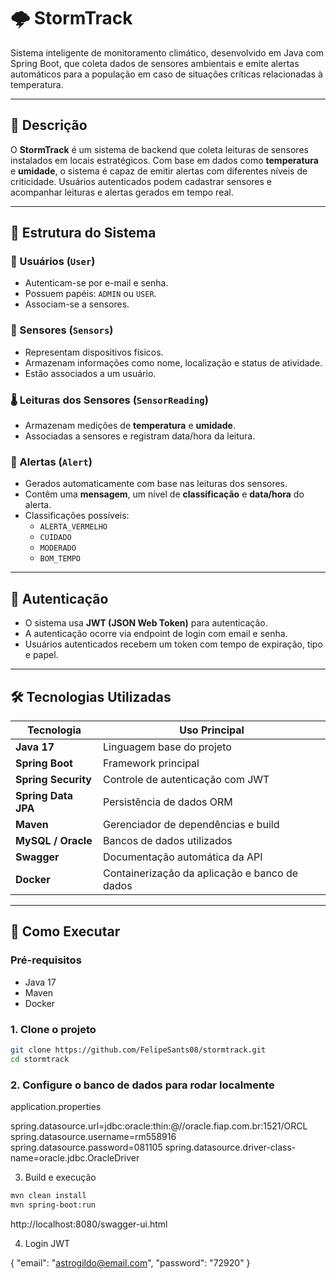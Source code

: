 # 🌩️ StormTrack

Sistema inteligente de monitoramento climático, desenvolvido em Java com Spring Boot, que coleta dados de sensores ambientais e emite alertas automáticos para a população em caso de situações críticas relacionadas à temperatura.

---

## 📖 Descrição

O **StormTrack** é um sistema de backend que coleta leituras de sensores instalados em locais estratégicos. Com base em dados como **temperatura** e **umidade**, o sistema é capaz de emitir alertas com diferentes níveis de criticidade. Usuários autenticados podem cadastrar sensores e acompanhar leituras e alertas gerados em tempo real.

---

## 🧱 Estrutura do Sistema

### 👤 Usuários (`User`)
- Autenticam-se por e-mail e senha.
- Possuem papéis: `ADMIN` ou `USER`.
- Associam-se a sensores.

### 📡 Sensores (`Sensors`)
- Representam dispositivos físicos.
- Armazenam informações como nome, localização e status de atividade.
- Estão associados a um usuário.

### 🌡️ Leituras dos Sensores (`SensorReading`)
- Armazenam medições de **temperatura** e **umidade**.
- Associadas a sensores e registram data/hora da leitura.

### 🚨 Alertas (`Alert`)
- Gerados automaticamente com base nas leituras dos sensores.
- Contêm uma **mensagem**, um nível de **classificação** e **data/hora** do alerta.
- Classificações possíveis:
  - `ALERTA_VERMELHO`
  - `CUIDADO`
  - `MODERADO`
  - `BOM_TEMPO`

---

## 🔐 Autenticação

- O sistema usa **JWT (JSON Web Token)** para autenticação.
- A autenticação ocorre via endpoint de login com email e senha.
- Usuários autenticados recebem um token com tempo de expiração, tipo e papel.

---

## 🛠️ Tecnologias Utilizadas

| Tecnologia         | Uso Principal                                      |
|--------------------|----------------------------------------------------|
| **Java 17**        | Linguagem base do projeto                         |
| **Spring Boot**    | Framework principal                               |
| **Spring Security**| Controle de autenticação com JWT                  |
| **Spring Data JPA**| Persistência de dados ORM                         |
| **Maven**          | Gerenciador de dependências e build               |
| **MySQL / Oracle** | Bancos de dados utilizados                        |
| **Swagger**        | Documentação automática da API                    |
| **Docker**         | Containerização da aplicação e banco de dados     |

---

## 🚀 Como Executar

### Pré-requisitos

- Java 17
- Maven
- Docker

### 1. Clone o projeto

```bash
git clone https://github.com/FelipeSants08/stormtrack.git
cd stormtrack
```

### 2. Configure o banco de dados para rodar localmente

application.properties

spring.datasource.url=jdbc:oracle:thin:@//oracle.fiap.com.br:1521/ORCL
spring.datasource.username=rm558916
spring.datasource.password=081105
spring.datasource.driver-class-name=oracle.jdbc.OracleDriver

3. Build e execução

```bash
mvn clean install
mvn spring-boot:run
```
http://localhost:8080/swagger-ui.html

4. Login JWT

{
  "email": "astrogildo@email.com",
  "password": "72920"
}

